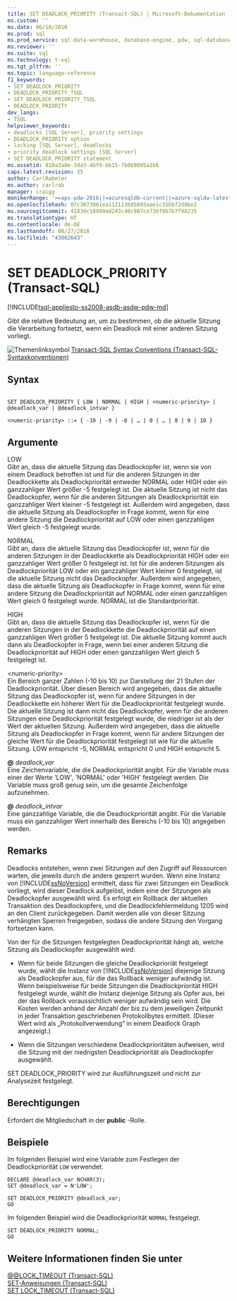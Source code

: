 ```yaml
---
title: SET DEADLOCK_PRIORITY (Transact-SQL) | Microsoft-Dokumentation
ms.custom: ''
ms.date: 06/10/2016
ms.prod: sql
ms.prod_service: sql-data-warehouse, database-engine, pdw, sql-database
ms.reviewer: ''
ms.suite: sql
ms.technology: t-sql
ms.tgt_pltfrm: ''
ms.topic: language-reference
f1_keywords:
- SET DEADLOCK_PRIORITY
- DEADLOCK_PRIORITY_TSQL
- SET_DEADLOCK_PRIORITY_TSQL
- DEADLOCK_PRIORITY
dev_langs:
- TSQL
helpviewer_keywords:
- deadlocks [SQL Server], priority settings
- DEADLOCK_PRIORITY option
- locking [SQL Server], deadlocks
- priority deadlock settings [SQL Server]
- SET DEADLOCK_PRIORITY statement
ms.assetid: 810a3a8e-3da3-4bf9-bb15-7b069685a1b6
caps.latest.revision: 35
author: CarlRabeler
ms.author: carlrab
manager: craigg
monikerRange: '>=aps-pdw-2016||=azuresqldb-current||=azure-sqldw-latest||>=sql-server-2016||=sqlallproducts-allversions||>=sql-server-linux-2017||=azuresqldb-mi-current'
ms.openlocfilehash: 07c3073061ea112113685603aae1c35bbf2d86e2
ms.sourcegitcommit: 4183dc18999ad243c40c907ce736f0b7b7f98235
ms.translationtype: HT
ms.contentlocale: de-DE
ms.lasthandoff: 08/27/2018
ms.locfileid: "43062643"
---
```

# <a name="set-deadlockpriority-transact-sql"></a>SET DEADLOCK_PRIORITY (Transact-SQL)
[!INCLUDE[tsql-appliesto-ss2008-asdb-asdw-pdw-md](../../includes/tsql-appliesto-ss2008-all-md.md)]

  Gibt die relative Bedeutung an, um zu bestimmen, ob die aktuelle Sitzung die Verarbeitung fortsetzt, wenn ein Deadlock mit einer anderen Sitzung vorliegt.  
  
 ![Themenlinksymbol](../../database-engine/configure-windows/media/topic-link.gif "Topic link icon") [Transact-SQL Syntax Conventions (Transact-SQL-Syntaxkonventionen)](../../t-sql/language-elements/transact-sql-syntax-conventions-transact-sql.md)  
  
## <a name="syntax"></a>Syntax  
  
```  
  
SET DEADLOCK_PRIORITY { LOW | NORMAL | HIGH | <numeric-priority> | @deadlock_var | @deadlock_intvar }  
  
<numeric-priority> ::= { -10 | -9 | -8 | … | 0 | … | 8 | 9 | 10 }  
```  
  
## <a name="arguments"></a>Argumente  
 LOW  
 Gibt an, dass die aktuelle Sitzung das Deadlockopfer ist, wenn sie von einem Deadlock betroffen ist und für die anderen Sitzungen in der Deadlockkette als Deadlockpriorität entweder NORMAL oder HIGH oder ein ganzzahliger Wert größer -5 festgelegt ist. Die aktuelle Sitzung ist nicht das Deadlockopfer, wenn für die anderen Sitzungen als Deadlockpriorität ein ganzzahliger Wert kleiner -5 festgelegt ist. Außerdem wird angegeben, dass die aktuelle Sitzung als Deadlockopfer in Frage kommt, wenn für eine andere Sitzung die Deadlockpriorität auf LOW oder einen ganzzahligen Wert gleich -5 festgelegt wurde.  
  
 NORMAL  
 Gibt an, dass die aktuelle Sitzung das Deadlockopfer ist, wenn für die anderen Sitzungen in der Deadlockkette als Deadlockpriorität HIGH oder ein ganzzahliger Wert größer 0 festgelegt ist. Ist für die anderen Sitzungen als Deadlockpriorität LOW oder ein ganzzahliger Wert kleiner 0 festgelegt, ist die aktuelle Sitzung nicht das Deadlockopfer. Außerdem wird angegeben, dass die aktuelle Sitzung als Deadlockopfer in Frage kommt, wenn für eine andere Sitzung die Deadlockpriorität auf NORMAL oder einen ganzzahligen Wert gleich 0 festgelegt wurde. NORMAL ist die Standardpriorität.  
  
 HIGH  
 Gibt an, dass die aktuelle Sitzung das Deadlockopfer ist, wenn für die anderen Sitzungen in der Deadlockkette die Deadlockpriorität auf einen ganzzahligen Wert größer 5 festgelegt ist. Die aktuelle Sitzung kommt auch dann als Deadlockopfer in Frage, wenn bei einer anderen Sitzung die Deadlockpriorität auf HIGH oder einen ganzzahligen Wert gleich 5 festgelegt ist.  
  
 \<numeric-priority>  
 Ein Bereich ganzer Zahlen (-10 bis 10) zur Darstellung der 21 Stufen der Deadlockpriorität. Über diesen Bereich wird angegeben, dass die aktuelle Sitzung das Deadlockopfer ist, wenn für andere Sitzungen in der Deadlockkette ein höherer Wert für die Deadlockpriorität festgelegt wurde. Die aktuelle Sitzung ist dann nicht das Deadlockopfer, wenn für die anderen Sitzungen eine Deadlockpriorität festgelegt wurde, die niedriger ist als der Wert der aktuellen Sitzung. Außerdem wird angegeben, dass die aktuelle Sitzung als Deadlockopfer in Frage kommt, wenn für andere Sitzungen der gleiche Wert für die Deadlockpriorität festgelegt ist wie für die aktuelle Sitzung. LOW entspricht -5, NORMAL entspricht 0 und HIGH entspricht 5.  
  
 **@** *deadlock_var*  
 Eine Zeichenvariable, die die Deadlockpriorität angibt. Für die Variable muss einer der Werte 'LOW', 'NORMAL' oder 'HIGH' festgelegt werden. Die Variable muss groß genug sein, um die gesamte Zeichenfolge aufzunehmen.  
  
 **@** *deadlock_intvar*  
 Eine ganzzahlige Variable, die die Deadlockpriorität angibt. Für die Variable muss ein ganzzahliger Wert innerhalb des Bereichs (-10 bis 10) angegeben werden.  
  
## <a name="remarks"></a>Remarks  
 Deadlocks entstehen, wenn zwei Sitzungen auf den Zugriff auf Ressourcen warten, die jeweils durch die andere gesperrt wurden. Wenn eine Instanz von [!INCLUDE[ssNoVersion](../../includes/ssnoversion-md.md)] ermittelt, dass für zwei Sitzungen ein Deadlock vorliegt, wird dieser Deadlock aufgelöst, indem eine der Sitzungen als Deadlockopfer ausgewählt wird. Es erfolgt ein Rollback der aktuellen Transaktion des Deadlockopfers, und die Deadlockfehlermeldung 1205 wird an den Client zurückgegeben. Damit werden alle von dieser Sitzung verhängten Sperren freigegeben, sodass die andere Sitzung den Vorgang fortsetzen kann.  
  
 Von der für die Sitzungen festgelegten Deadlockpriorität hängt ab, welche Sitzung als Deadlockopfer ausgewählt wird:  
  
-   Wenn für beide Sitzungen die gIeiche Deadlockprioriät festgelegt wurde, wählt die Instanz von [!INCLUDE[ssNoVersion](../../includes/ssnoversion-md.md)] diejenige Sitzung als Deadlockopfer aus, für die das Rollback weniger aufwändig ist. Wenn beispielsweise für beide Sitzungen die Deadlockpriorität HIGH festgelegt wurde, wählt die Instanz diejenige Sitzung als Opfer aus, bei der das Rollback voraussichtlich weniger aufwändig sein wird. Die Kosten werden anhand der Anzahl der bis zu dem jeweiligen Zeitpunkt in jeder Transaktion geschriebenen Protokollbytes ermittelt. (Dieser Wert wird als „Protokollverwendung“ in einem Deadlock Graph angezeigt.)
  
-   Wenn die Sitzungen verschiedene Deadlockprioritäten aufweisen, wird die Sitzung mit der niedrigsten Deadlockpriorität als Deadlockopfer ausgewählt.  
  
 SET DEADLOCK_PRIORITY wird zur Ausführungszeit und nicht zur Analysezeit festgelegt.  
  
## <a name="permissions"></a>Berechtigungen  
 Erfordert die Mitgliedschaft in der **public** -Rolle.  
  
## <a name="examples"></a>Beispiele  
 Im folgenden Beispiel wird eine Variable zum Festlegen der Deadlockpriorität `LOW` verwendet.  
  
```  
DECLARE @deadlock_var NCHAR(3);  
SET @deadlock_var = N'LOW';  
  
SET DEADLOCK_PRIORITY @deadlock_var;  
GO  
```  
  
 Im folgenden Beispiel wird die Deadlockpriorität `NORMAL` festgelegt.  
  
```  
SET DEADLOCK_PRIORITY NORMAL;  
GO  
```  
  
## <a name="see-also"></a>Weitere Informationen finden Sie unter  
 [@@LOCK_TIMEOUT &#40;Transact-SQL&#41;](../../t-sql/functions/lock-timeout-transact-sql.md)   
 [SET-Anweisungen (Transact-SQL)](../../t-sql/statements/set-statements-transact-sql.md)   
 [SET LOCK_TIMEOUT &#40;Transact-SQL&#41;](../../t-sql/statements/set-lock-timeout-transact-sql.md)  
  
  
